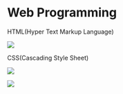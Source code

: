 # Web Programming

HTML(Hyper Text Markup Language)

<a href="https://www.investopedia.com/terms/h/html.asp" target="_blank"> <img src="https://img.shields.io/badge/HTML-3366CC?style=for-the-badge&logo=htmx&logoColor=FFFFFF"/> </a>


CSS(Cascading Style Sheet)

<a href="https://developer.mozilla.org/ko/docs/Learn/Getting_started_with_the_web/CSS_basics" target="_blank"> <img src="https://img.shields.io/badge/CSS-1572B6?style=for-the-badge&logo=CSS3&logoColor=FFFFFF"/> </a>

<a href="https://sass-lang.com/" target="_blank"> <img src="https://img.shields.io/badge/sass-CC6699?style=for-the-badge&logo=Sass&logoColor=FFFFFF"/> </a>
